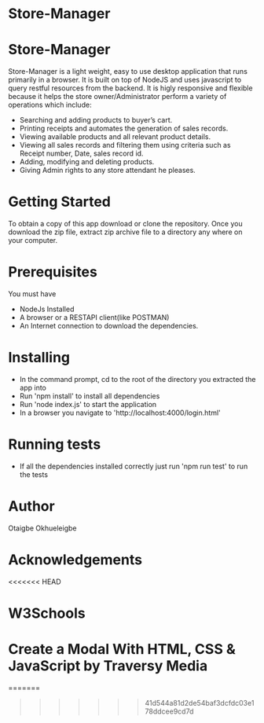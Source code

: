 # Store-Manager

# Store-Manager
Store-Manager is a light weight, easy to use desktop application that runs primarily in a browser. It is built on top of NodeJS and uses javascript to query restful resources from the backend. It is higly responsive and flexible because it helps the store owner/Administrator perform a variety of operations which include:
* Searching and adding products to buyer’s cart.
* Printing receipts and automates the generation of sales records. 
* Viewing available products and all relevant product details.
* Viewing all sales records and filtering them using criteria such as Receipt number,
Date, sales record id.
* Adding, modifying and deleting products.
* Giving Admin rights to any store attendant he pleases.

# Getting Started
To obtain a copy of this app download or clone the repository. Once you download the zip file, extract zip archive file to a directory any where on your computer.

# Prerequisites
You must have 
* NodeJs Installed
* A browser or a RESTAPI client(like POSTMAN)
* An Internet connection to download the dependencies.

# Installing
* In the command prompt, cd to the root of the directory you extracted the app into
* Run 'npm install' to install all dependencies
* Run 'node index.js' to start the application
* In a browser you navigate to 'http://localhost:4000/login.html'

# Running tests
* If all the dependencies installed correctly just run 'npm run test' to run the tests

# Author
Otaigbe Okhueleigbe

# Acknowledgements
<<<<<<< HEAD
# W3Schools
# Create a Modal With HTML, CSS & JavaScript  by Traversy Media
=======
>>>>>>> 41d544a81d2de54baf3dcfdc03e178ddcee9cd7d
